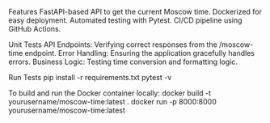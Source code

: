 Features
FastAPI-based API to get the current Moscow time.
Dockerized for easy deployment.
Automated testing with Pytest.
CI/CD pipeline using GitHub Actions.


Unit Tests
API Endpoints: Verifying correct responses from the /moscow-time endpoint.
Error Handling: Ensuring the application gracefully handles errors.
Business Logic: Testing time conversion and formatting logic.

Run Tests
pip install -r requirements.txt
pytest -v

To build and run the Docker container locally:
docker build -t yourusername/moscow-time:latest .
docker run -p 8000:8000 yourusername/moscow-time:latest
